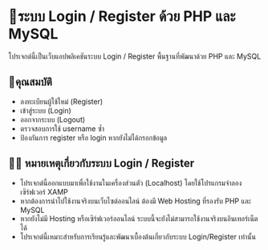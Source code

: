 # 📝ระบบ Login / Register ด้วย PHP และ MySQL

โปรเจกต์นี้เป็นเว็บแอปพลิเคชันระบบ Login / Register พื้นฐานที่พัฒนาด้วย PHP และ MySQL 

## 👨คุณสมบัติ 

- ลงทะเบียนผู้ใช้ใหม่ (Register)
- เข้าสู่ระบบ (Login)
- ออกจากระบบ (Logout)
- ตรวจสอบการใช้ username ซ้ำ
- ป้องกันการ register หรือ login หากยังไม่ได้กรอกข้อมูล

## 📍📢 หมายเหตุเกี่ยวกับระบบ Login / Register
- โปรเจกต์นี้ออกแบบมาเพื่อใช้งานในเครื่องส่วนตัว (Localhost) โดยใช้โปรแกรมจำลองเซิร์ฟเวอร์ XAMP
- หากต้องการนำไปใช้งานจริงบนเว็บไซต์ออนไลน์ ต้องมี Web Hosting ที่รองรับ PHP และ MySQL
- หากยังไม่มี Hosting หรือเซิร์ฟเวอร์ออนไลน์ ระบบนี้จะยังไม่สามารถใช้งานจริงบนอินเทอร์เน็ตได้
- โปรเจกต์นี้เหมาะสำหรับการเรียนรู้และพัฒนาเบื้องต้นเกี่ยวกับระบบ Login/Register เท่านั้น
